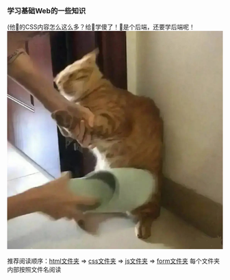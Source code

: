 ### 学习基础Web的一些知识
(他🐎的CSS内容怎么这么多？给👴学傻了！👴是个后端，还要学后端呢！
![1](./html/static/IMG_8950.jpg)

推荐阅读顺序：[html文件夹](./html/learn1.html) => [css文件夹](./css/learn1.html) => [js文件夹](./js/learn1.html) => [form文件夹](./form/learn1.html)
每个文件夹内部按照文件名阅读